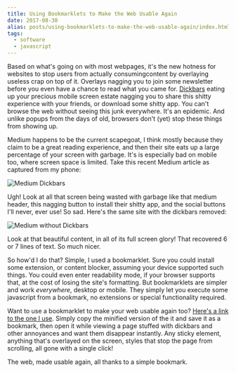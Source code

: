 ```yaml
---
title: Using Bookmarklets to Make the Web Usable Again
date: 2017-08-30
alias: posts/using-bookmarklets-to-make-the-web-usable-again/index.html
tags:
  - software
  - javascript
---
```


Based on what's going on with most webpages, it's the new hotness for websites to stop users from actually consumingcontent by overlaying useless crap on top of it. Overlays nagging you to join some newsletter before you even have a chance to read what you came for. [Dickbars](https://daringfireball.net/2017/06/medium_dickbars) eating up your precious mobile screen estate nagging you to share this shitty experience with your friends, or download some shitty app. You can't browse the web without seeing this junk everywhere. It's an epidemic. And unlike popups from the days of old, browsers don't (yet) stop these things from showing up.

Medium happens to be the current scapegoat, I think mostly because they claim to be a great reading experience, and then their site eats up a large percentage of your screen with garbage. It's is especially bad on mobile too, where screen space is limited. Take this recent Medium article as captured from my phone:

![Medium Dickbars](/images/posts/2017-medium-dickbars.jpg)

Ugh! Look at all that screen being wasted with garbage like that medium header, this nagging button to install their shitty app, and the social buttons I'll never, ever use! So sad. Here's the same site with the dickbars removed:

![Medium without Dickbars](/images/posts/2017-medium-no-dickbars.jpg)

Look at that beautiful content, in all of its full screen glory! That recovered 6 or 7 lines of text. So much nicer.

So how'd I do that? Simple, I used a bookmarklet. Sure you could install some extension, or content blocker, assuming your device supported such things. You could even enter readability mode, if your browser supports that, at the cost of losing the site's formatting. But bookmarklets are simpler and work *everywhere*, desktop or mobile. They simply let you execute some javascript from a bookmark, no extensions or special functionality required.

Want to use a bookmarklet to make your web usable again too? [Here's a link to the one I use](https://gist.github.com/w33ble/e59382ba29a48d5096ea9f6ba998a0fc). Simply copy the minified version of the it and save it as a bookmark, then open it while viewing a page stuffed with dickbars and other annoyances and want them disappear instantly. Any sticky element, anything that's overlayed on the screen, styles that stop the page from scrolling, all gone with a single click!

The web, made usable again, all thanks to a simple bookmark.
